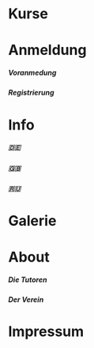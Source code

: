 # Kurse

# Anmeldung
##### Voranmedung
##### Registrierung

# Info
##### 🇩🇪 
##### 🇬🇧 
##### 🇷🇺 

# Galerie

# About 
##### Die Tutoren
##### Der Verein

# Impressum

